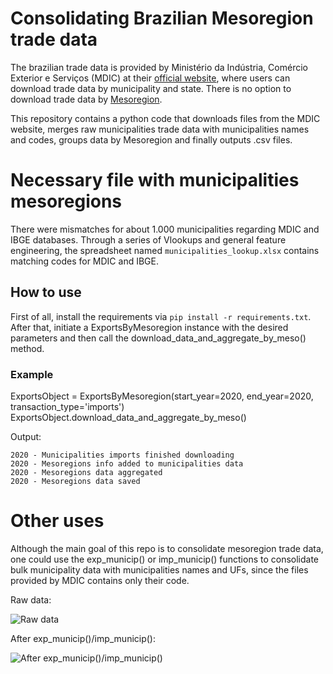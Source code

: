 # Consolidating Brazilian Mesoregion trade data

The brazilian trade data is provided by Ministério da Indústria, Comércio Exterior e Serviços (MDIC) at their [official website](http://www.mdic.gov.br/index.php/comercio-exterior/estatisticas-de-comercio-exterior/base-de-dados-do-comercio-exterior-brasileiro-arquivos-para-download), where users can download trade data by municipality and state. There is no option to download trade data by [Mesoregion](https://en.wikipedia.org/wiki/Mesoregions_of_Brazil).

This repository contains a python code that downloads files from the MDIC website, merges raw municipalities trade data with municipalities names and codes, groups data by Mesoregion and finally outputs .csv files.

# Necessary file with municipalities mesoregions

There were mismatches for about 1.000 municipalities regarding MDIC and IBGE databases. Through a series of Vlookups and general feature engineering, the spreadsheet named `municipalities_lookup.xlsx` contains matching codes for MDIC and IBGE.

## How to use

First of all, install the requirements via `pip install -r requirements.txt`. After that, initiate a ExportsByMesoregion instance with the desired parameters and then call the download_data_and_aggregate_by_meso() method.

### Example

ExportsObject = ExportsByMesoregion(start_year=2020, end_year=2020, transaction_type='imports')
ExportsObject.download_data_and_aggregate_by_meso()

Output:
```
2020 - Municipalities imports finished downloading
2020 - Mesoregions info added to municipalities data
2020 - Mesoregions data aggregated
2020 - Mesoregions data saved
```

# Other uses

Although the main goal of this repo is to consolidate mesoregion trade data, one could use the exp_municip() or imp_municip() functions to consolidate bulk municipality data with municipalities names and UFs, since the files provided by MDIC contains only their code.

Raw data:

![Raw data](https://i.imgur.com/CUe0ZEe.jpg)

After exp_municip()/imp_municip():

![After exp_municip()/imp_municip()](https://i.imgur.com/cMnLLJP.jpg)

